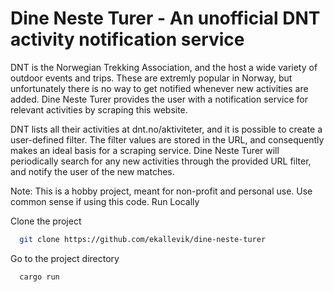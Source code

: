 # Dine Neste Turer - An unofficial DNT activity notification service

DNT is the Norwegian Trekking Association, and the host a wide variety of outdoor events and trips. These are extremly popular in Norway, but unfortunately there is no way to get notified whenever new activities are added. Dine Neste Turer provides the user with a notification service for relevant activities by scraping this website.

DNT lists all their activities at dnt.no/aktiviteter, and it is possible to create a user-defined filter. The filter values are stored in the URL, and consequently makes an ideal basis for a scraping service. Dine Neste Turer will periodically search for any new activities through the provided URL filter, and notify the user of the new matches.

Note: This is a hobby project, meant for non-profit and personal use. Use common sense if using this code.
Run Locally

Clone the project
```bash
  git clone https://github.com/ekallevik/dine-neste-turer
```

Go to the project directory
```bash
  cargo run
```
